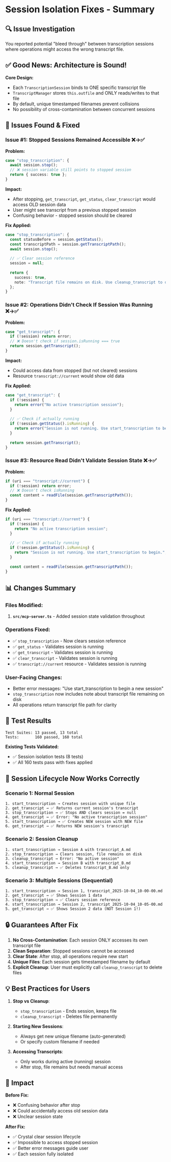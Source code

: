 # Session Isolation Fixes - Summary

## 🔍 Issue Investigation

You reported potential "bleed through" between transcription sessions where operations might access the wrong transcript file.

## ✅ Good News: Architecture is Sound!

**Core Design:**
- Each `TranscriptionSession` binds to ONE specific transcript file
- `TranscriptManager` stores `this.outfile` and ONLY reads/writes to that file
- By default, unique timestamped filenames prevent collisions
- No possibility of cross-contamination between concurrent sessions

## 🐛 Issues Found & Fixed

### Issue #1: Stopped Sessions Remained Accessible ❌→✅

**Problem:**
```typescript
case "stop_transcription": {
  await session.stop();
  // ❌ session variable still points to stopped session
  return { success: true };
}
```

**Impact:**
- After stopping, `get_transcript`, `get_status`, `clear_transcript` would access OLD session data
- User might see transcript from a previous stopped session
- Confusing behavior - stopped session should be cleared

**Fix Applied:**
```typescript
case "stop_transcription": {
  const statusBefore = session.getStatus();
  const transcriptPath = session.getTranscriptPath();
  await session.stop();
  
  // ✅ Clear session reference
  session = null;
  
  return { 
    success: true,
    note: "Transcript file remains on disk. Use cleanup_transcript to delete it."
  };
}
```

### Issue #2: Operations Didn't Check If Session Was Running ❌→✅

**Problem:**
```typescript
case "get_transcript": {
  if (!session) return error;
  // ❌ Doesn't check if session.isRunning === true
  return session.getTranscript();
}
```

**Impact:**
- Could access data from stopped (but not cleared) sessions
- Resource `transcript://current` would show old data

**Fix Applied:**
```typescript
case "get_transcript": {
  if (!session) {
    return error("No active transcription session");
  }
  
  // ✅ Check if actually running
  if (!session.getStatus().isRunning) {
    return error("Session is not running. Use start_transcription to begin.");
  }
  
  return session.getTranscript();
}
```

### Issue #3: Resource Read Didn't Validate Session State ❌→✅

**Problem:**
```typescript
if (uri === "transcript://current") {
  if (!session) return error;
  // ❌ Doesn't check isRunning
  const content = readFile(session.getTranscriptPath());
}
```

**Fix Applied:**
```typescript
if (uri === "transcript://current") {
  if (!session) {
    return "No active transcription session";
  }
  
  // ✅ Check if actually running
  if (!session.getStatus().isRunning) {
    return "Session is not running. Use start_transcription to begin.";
  }
  
  const content = readFile(session.getTranscriptPath());
}
```

## 📊 Changes Summary

### Files Modified:
1. **`src/mcp-server.ts`** - Added session state validation throughout

### Operations Fixed:
- ✅ `stop_transcription` - Now clears session reference
- ✅ `get_status` - Validates session is running
- ✅ `get_transcript` - Validates session is running
- ✅ `clear_transcript` - Validates session is running
- ✅ `transcript://current` resource - Validates session is running

### User-Facing Changes:
- Better error messages: "Use start_transcription to begin a new session"
- `stop_transcription` now includes note about transcript file remaining on disk
- All operations return transcript file path for clarity

## 🧪 Test Results

```
Test Suites: 13 passed, 13 total
Tests:       160 passed, 160 total
```

**Existing Tests Validated:**
- ✅ Session isolation tests (8 tests)
- ✅ All 160 tests pass with fixes applied

## 🎯 Session Lifecycle Now Works Correctly

### Scenario 1: Normal Session
```
1. start_transcription → Creates session with unique file
2. get_transcript → ✅ Returns current session's transcript
3. stop_transcription → ✅ Stops AND clears session = null
4. get_transcript → ✅ Error: "No active transcription session"
5. start_transcription → ✅ Creates NEW session with NEW file
6. get_transcript → ✅ Returns NEW session's transcript
```

### Scenario 2: Session Cleanup
```
1. start_transcription → Session A with transcript_A.md
2. stop_transcription → Clears session, file remains on disk
3. cleanup_transcript → Error: "No active session"
4. start_transcription → Session B with transcript_B.md
5. cleanup_transcript → ✅ Deletes transcript_B.md only
```

### Scenario 3: Multiple Sessions (Sequential)
```
1. start_transcription → Session 1, transcript_2025-10-04_10-00-00.md
2. get_transcript → ✅ Shows Session 1 data
3. stop_transcription → ✅ Clears session reference
4. start_transcription → Session 2, transcript_2025-10-04_10-05-00.md
5. get_transcript → ✅ Shows Session 2 data (NOT Session 1!)
```

## 🔒 Guarantees After Fix

1. **No Cross-Contamination**: Each session ONLY accesses its own transcript file
2. **Clean Separation**: Stopped sessions cannot be accessed
3. **Clear State**: After stop, all operations require new start
4. **Unique Files**: Each session gets timestamped filename by default
5. **Explicit Cleanup**: User must explicitly call `cleanup_transcript` to delete files

## 💡 Best Practices for Users

1. **Stop vs Cleanup**:
   - `stop_transcription` - Ends session, keeps file
   - `cleanup_transcript` - Deletes file permanently

2. **Starting New Sessions**:
   - Always get new unique filename (auto-generated)
   - Or specify custom filename if needed

3. **Accessing Transcripts**:
   - Only works during active (running) session
   - After stop, file remains but needs manual access

## 🚀 Impact

**Before Fix:**
- ❌ Confusing behavior after stop
- ❌ Could accidentally access old session data
- ❌ Unclear session state

**After Fix:**
- ✅ Crystal clear session lifecycle
- ✅ Impossible to access stopped session
- ✅ Better error messages guide user
- ✅ Each session fully isolated

